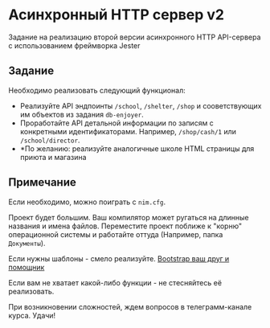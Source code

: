 # Асинхронный HTTP сервер v2

Задание на реализацию второй версии асинхронного HTTP API-сервера с использованием фреймворка Jester

## Задание

Необходимо реализовать следующий функционал:

- Реализуйте API эндпоинты `/school`, `/shelter`, `/shop` и сооветствующих им объектов из задания `db-enjoyer`.
- Проработайте API детальной информации по записям с конкретными идентификаторами. Например, `/shop/cash/1` или `/school/director`.
- *По желанию: реализуйте аналогичные школе HTML страницы для приюта и магазина

## Примечание

Если необходимо, можно поиграть с `nim.cfg`.

Проект будет большим. Ваш компилятор может ругаться на длинные названия и имена файлов. Переместите проект поближе к "корню" операционной системы и работайте оттуда (Например, папка `Документы`).

Если нужны шаблоны - смело реализуйте. [Bootstrap ваш друг и помощник](https://getbootstrap.com/docs/5.3/getting-started/introduction/)

Если вам не хватает какой-либо функции - не стесняйтесь её реализовать.

При возникновении сложностей, ждем вопросов в телеграмм-канале курса. Удачи!